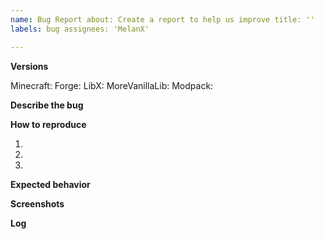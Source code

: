 ```yaml
---
name: Bug Report about: Create a report to help us improve title: ''
labels: bug assignees: 'MelanX'

---
```


**Versions**
<!-- Versions used for the bug -->
Minecraft:
Forge:
LibX:
MoreVanillaLib:
Modpack:
<!-- Do not forget the name of the modpack -->

**Describe the bug**
<!-- A clear and concise description of what the bug is. -->

**How to reproduce**
<!-- Steps to reproduce the behavior -->
1.
2.
3.

**Expected behavior**
<!-- A clear and concise description of what you expected to happen. -->

**Screenshots**
<!-- If applicable, add screenshots to help explain your problem. -->

**Log**
<!-- A latest.log, or at least crash report. Don't forget to hide server ips if they should stay secret.
More information about getting a log here: https://git.io/mclogs -->